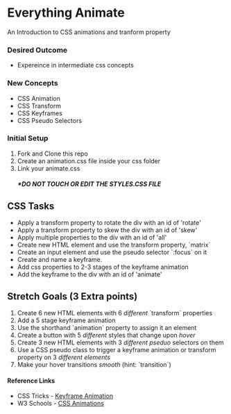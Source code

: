 # Everything Animate
An Introduction to CSS animations and tranform property

<h3>Desired Outcome</h3>
<ul>
  <li>Expereince in intermediate css concepts</li>
</ul>

<h3>New Concepts</h3>
<ul>
  <li>CSS Animation</li>
  <li>CSS Transform</li>
  <li>CSS Keyframes</li>
  <li>CSS Pseudo Selectors</li>
</ul>

<h3>Initial Setup</h3>
<ol>
  <li>Fork and Clone this repo</li>
  <li>Create an animation.css file inside your css folder</li>
  <li>Link your animate.css</li>
  <h5>*DO NOT TOUCH OR EDIT THE <i>STYLES.CSS</i> FILE</h5>
</ol>



## CSS Tasks
<ul>
  <li>Apply a transform property to rotate the div with an id of 'rotate'</li>
  <li>Apply a transform property to skew the div with an id of 'skew'</li>
  <li>Apply multiple properties to the div with an id of 'all'</li>
  <li>Create new HTML element and use the transform property, `matrix`</li>
  <li>Create an input element and use the pseudo selector `:focus` on it</li>
  <li>Create and name a keyframe.
  <li>Add css properties to 2-3 stages of the keyframe animation</li>
  <li>Add the keyframe to the div with an id of 'animate'</li>
</ul>


## Stretch Goals (3 Extra points)
<ol>
<li>Create 6 new HTML elements with 6 <i>different</i> `transform` properties</li>
  <li>Add a 5 stage keyframe animation</li>
  <li>Use the shorthand `animation` property to assign it an element</li>
  <li>Create a button with 5 <i>different</i> styles that change upon <i>hover</i></li>
  <li>Create 3 new HTML elements with 3 <i>different pseduo </i>selectors on them</li>
  <li>Use a CSS pseudo class to trigger a keyframe animation or transform property on 3 <i>different elements</i></li>
  <li>Make your hover transitions <i>smooth</i> (hint: `transition`)</li>
</ol>

<h4>Reference Links</h4>
<ul>
  <li>CSS Tricks - <a href="https://css-tricks.com/snippets/css/keyframe-animation-syntax/">Keyframe Animation</a></li>
  <li>W3 Schools - <a href="http://www.w3schools.com/css/css3_animations.asp">CSS Animations</a></li>
</ul>
